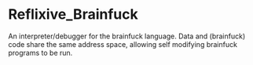 # Reflixive_Brainfuck
An interpreter/debugger for the brainfuck language. Data and (brainfuck) code share the same address space, allowing self modifying brainfuck programs to be run.
